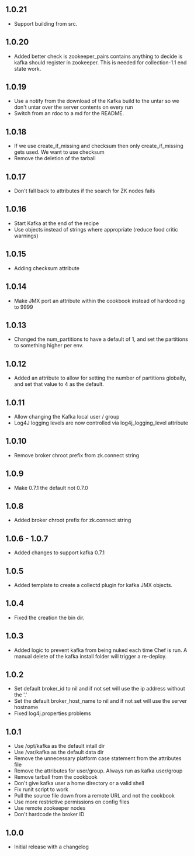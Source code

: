 ## 1.0.21
* Support building from src.

## 1.0.20
* Added better check is zookeeper_pairs contains anything to decide is
  kafka should register in zookeeper. This is needed for collection-1.1
  end state work.

## 1.0.19
* Use a notify from the download of the Kafka build to the untar so we don't untar over the server contents on every run
* Switch from an rdoc to a md for the README.

## 1.0.18
* If we use create_if_missing and checksum then only create_if_missing gets used.  We want to use checksum
* Remove the deletion of the tarball

## 1.0.17
* Don't fall back to attributes if the search for ZK nodes fails

## 1.0.16
* Start Kafka at the end of the recipe
* Use objects instead of strings where appropriate (reduce food critic warnings)

## 1.0.15
* Adding checksum attribute

## 1.0.14
* Make JMX port an attribute within the cookbook instead of hardcoding to 9999

## 1.0.13
* Changed the num_partitions to have a default of 1, and set the partitions
  to something higher per env.

## 1.0.12
* Added an attribute to allow for setting the number of partitions globally,
  and set that value to 4 as the default.

## 1.0.11
* Allow changing the Kafka local user / group
* Log4J logging levels are now controlled via log4j_logging_level attribute

## 1.0.10
* Remove broker chroot prefix from zk.connect string

## 1.0.9
* Make 0.7.1 the default not 0.7.0

## 1.0.8
* Added broker chroot prefix for zk.connect string

## 1.0.6 - 1.0.7
* Added changes to support kafka 0.7.1

## 1.0.5
* Added template to create a collectd plugin for kafka JMX objects.

## 1.0.4
* Fixed the creation the bin dir.

## 1.0.3
* Added logic to prevent kafka from being nuked each time Chef is run. A manual delete of the kafka install folder will trigger a re-deploy.

## 1.0.2
* Set default broker_id to nil and if not set will use the ip address without the '.'
* Set the default broker_host_name to nil and if not set will use the server hostname
* Fixed log4j.properties problems

## 1.0.1

* Use /opt/kafka as the default intall dir
* Use /var/kafka as the default data dir
* Remove the unnecessary platform case statement from the attributes file
* Remove the attributes for user/group. Always run as kafka user/group
* Remove tarball from the cookbook
* Don't give kafka user a home directory or a valid shell
* Fix runit script to work
* Pull the source file down from a remote URL and not the cookbook
* Use more restrictive permissions on config files
* Use remote zookeeper nodes
* Don't hardcode the broker ID

## 1.0.0
* Initial release with a changelog

